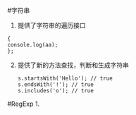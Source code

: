 #字符串
1. 提供了字符串的遍历接口
  ```for(let aa of "aaa")
  {
  console.log(aa);
  };
  ```
2. 提供了新的方法查找，判断和生成字符串
    ```var s = 'Hello world!';
    s.startsWith('Hello'); // true
    s.endsWith('!'); // true
    s.includes('o'); // true
    ```
#RegExp
1. 
